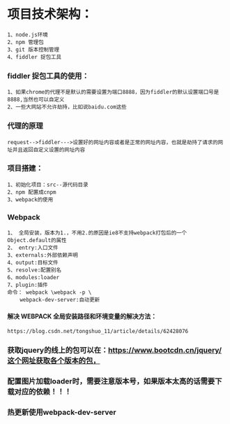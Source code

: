 # 项目技术架构：
    1、node.js环境
    2、npm 管理包
    3、git 版本控制管理
    4、fiddler 捉包工具

### fiddler 捉包工具的使用：
    1、如果chrome的代理不是默认的需要设置为端口8888，因为fiddler的默认设置端口号是8888,当然也可以自定义
    2、一些大网站不允许劫持，比如说baidu.com这些
   ### 代理的原理
    request-->fiddler--->设置好的网址内容或者是正常的网址内容，也就是劫持了请求的网址并且返回自定义设置的网址内容

### 项目搭建：
    1、初始化项目：src--源代码目录
    2、npm 配置成cnpm
    3、webpack的使用

### Webpack
    1、 全局安装，版本为1.，不用2.的原因是ie8不支持webpack打包后的一个Object.default的属性
    2、 entry:入口文件
    3、externals:外部依赖声明
    4、output:目标文件
    5、resolve:配置别名
    6、modules:loader
    7、plugin:插件
    命令： webpack \webpack -p \
        webpack-dev-server:自动更新

#### 解决 WEBPACK 全局安装路径和环境变量的解决方法：
    https://blog.csdn.net/tongshuo_11/article/details/62428076

### 获取jquery的线上的包可以在：https://www.bootcdn.cn/jquery/这个网址获取各个版本的包，

### 配置图片加载loader时，需要注意版本号，如果版本太高的话需要下载对应的依赖！！！

### 热更新使用webpack-dev-server